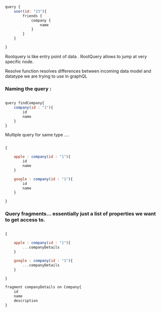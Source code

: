 ```javascript

query {
    user(id: "23"){
        friends {
            company {
                name
            }
        }
    }

}

```

Rootquery is like entry point of data . RootQuery allows to jump at very specific node.


Resolve function resolves differences between incoming data model and datatype we are trying to use in graphQL


### Naming the query  :

```javascript

query findCompany{
    company(id : "1"){
        id
        name
    }
}

```


Multiple query for same type ....

```javascript

{

    apple : company(id : "1"){
        id
        name
    }

    google : company(id : "1"){
        id
        name
    }

}

```


### Query fragments... essentially just a list of properties we want to get access to.

```javascript

{

    apple : company(id : "1"){
        ...companyDetails
    }

    google : company(id : "1"){
        ...companyDetails
    }

}

fragment companyDetails on Company{
    id
    name
    description
}

```
